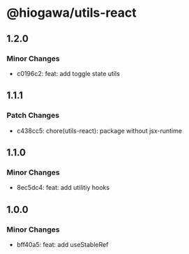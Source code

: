 # @hiogawa/utils-react

## 1.2.0

### Minor Changes

- c0196c2: feat: add toggle state utils

## 1.1.1

### Patch Changes

- c438cc5: chore(utils-react): package without jsx-runtime

## 1.1.0

### Minor Changes

- 8ec5dc4: feat: add utilitiy hooks

## 1.0.0

### Minor Changes

- bff40a5: feat: add useStableRef
